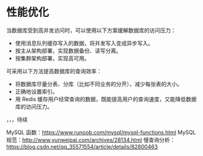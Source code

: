 # 性能优化

当数据库受到高并发访问时，可以使用以下方案缓解数据库的访问压力：
- 使用消息队列缓存写入的数据，将并发写入变成异步写入。
- 按主从架构部署，实现数据备份、读写分离。
- 按集群架构部署，实现高可用。

可采用以下方法提高数据库的查询效率：
- 将数据库尽量分表、分库（比如不同业务的分开），减少每张表的大小。
- 正确地设置索引。
- 用 Redis 缓存用户经常查询的数据，既能提高用户的查询速度，又能降低数据库的访问压力。


，，，待续

MySQL 函数：https://www.runoob.com/mysql/mysql-functions.html
MySQL 规范：http://www.yunweipai.com/archives/28134.html
慢查询分析：https://blog.csdn.net/qq_35571554/article/details/82800463
